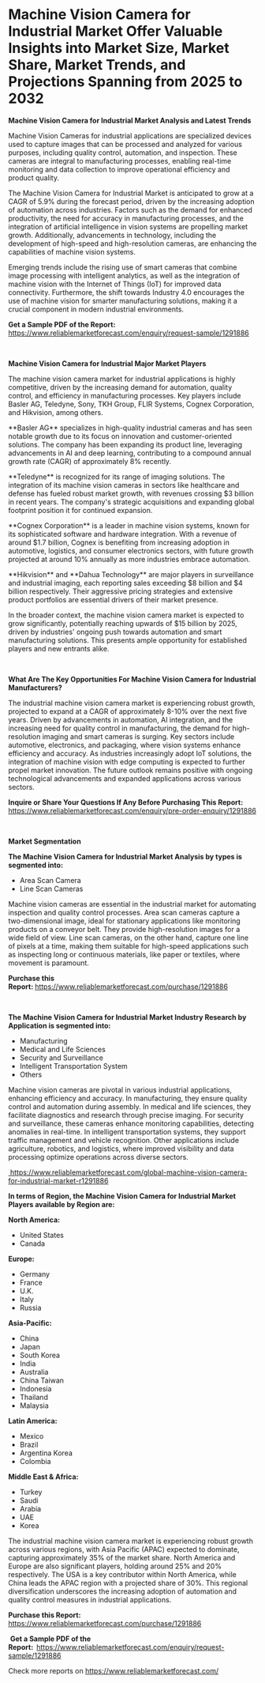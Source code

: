 <p><h1>Machine Vision Camera for Industrial Market Offer Valuable Insights into Market Size, Market Share, Market Trends, and Projections Spanning from 2025 to 2032</h1></p><p><strong>Machine Vision Camera for Industrial Market Analysis and Latest Trends</strong></p>
<p><p>Machine Vision Cameras for industrial applications are specialized devices used to capture images that can be processed and analyzed for various purposes, including quality control, automation, and inspection. These cameras are integral to manufacturing processes, enabling real-time monitoring and data collection to improve operational efficiency and product quality.</p><p>The Machine Vision Camera for Industrial Market is anticipated to grow at a CAGR of 5.9% during the forecast period, driven by the increasing adoption of automation across industries. Factors such as the demand for enhanced productivity, the need for accuracy in manufacturing processes, and the integration of artificial intelligence in vision systems are propelling market growth. Additionally, advancements in technology, including the development of high-speed and high-resolution cameras, are enhancing the capabilities of machine vision systems.</p><p>Emerging trends include the rising use of smart cameras that combine image processing with intelligent analytics, as well as the integration of machine vision with the Internet of Things (IoT) for improved data connectivity. Furthermore, the shift towards Industry 4.0 encourages the use of machine vision for smarter manufacturing solutions, making it a crucial component in modern industrial environments.</p></p>
<p><strong>Get a Sample PDF of the Report:&nbsp;</strong> <a href="https://www.reliablemarketforecast.com/enquiry/request-sample/1291886?utm_campaign=3203&utm_medium=2&utm_source=Github&utm_content=ia&utm_term=25032025&utm_id=machine-vision-camera-for-industrial">https://www.reliablemarketforecast.com/enquiry/request-sample/1291886</a></p>
<p>&nbsp;</p>
<p><strong>Machine Vision Camera for Industrial Major Market Players</strong></p>
<p><p>The machine vision camera market for industrial applications is highly competitive, driven by the increasing demand for automation, quality control, and efficiency in manufacturing processes. Key players include Basler AG, Teledyne, Sony, TKH Group, FLIR Systems, Cognex Corporation, and Hikvision, among others.</p><p>**Basler AG** specializes in high-quality industrial cameras and has seen notable growth due to its focus on innovation and customer-oriented solutions. The company has been expanding its product line, leveraging advancements in AI and deep learning, contributing to a compound annual growth rate (CAGR) of approximately 8% recently.</p><p>**Teledyne** is recognized for its range of imaging solutions. The integration of its machine vision cameras in sectors like healthcare and defense has fueled robust market growth, with revenues crossing $3 billion in recent years. The company's strategic acquisitions and expanding global footprint position it for continued expansion.</p><p>**Cognex Corporation** is a leader in machine vision systems, known for its sophisticated software and hardware integration. With a revenue of around $1.7 billion, Cognex is benefiting from increasing adoption in automotive, logistics, and consumer electronics sectors, with future growth projected at around 10% annually as more industries embrace automation.</p><p>**Hikvision** and **Dahua Technology** are major players in surveillance and industrial imaging, each reporting sales exceeding $8 billion and $4 billion respectively. Their aggressive pricing strategies and extensive product portfolios are essential drivers of their market presence.</p><p>In the broader context, the machine vision camera market is expected to grow significantly, potentially reaching upwards of $15 billion by 2025, driven by industries' ongoing push towards automation and smart manufacturing solutions. This presents ample opportunity for established players and new entrants alike.</p></p>
<p>&nbsp;</p>
<p><strong>What Are The Key Opportunities For Machine Vision Camera for Industrial Manufacturers?</strong></p>
<p><p>The industrial machine vision camera market is experiencing robust growth, projected to expand at a CAGR of approximately 8-10% over the next five years. Driven by advancements in automation, AI integration, and the increasing need for quality control in manufacturing, the demand for high-resolution imaging and smart cameras is surging. Key sectors include automotive, electronics, and packaging, where vision systems enhance efficiency and accuracy. As industries increasingly adopt IoT solutions, the integration of machine vision with edge computing is expected to further propel market innovation. The future outlook remains positive with ongoing technological advancements and expanded applications across various sectors.</p></p>
<p><strong>Inquire or Share Your Questions If Any Before Purchasing This Report:</strong> <a href="https://www.reliablemarketforecast.com/enquiry/pre-order-enquiry/1291886?utm_campaign=3203&utm_medium=2&utm_source=Github&utm_content=ia&utm_term=25032025&utm_id=machine-vision-camera-for-industrial">https://www.reliablemarketforecast.com/enquiry/pre-order-enquiry/1291886</a></p>
<p>&nbsp;</p>
<p><strong>Market Segmentation</strong></p>
<p><strong>The Machine Vision Camera for Industrial Market Analysis by types is segmented into:</strong></p>
<p><ul><li>Area Scan Camera</li><li>Line Scan Cameras</li></ul></p>
<p><p>Machine vision cameras are essential in the industrial market for automating inspection and quality control processes. Area scan cameras capture a two-dimensional image, ideal for stationary applications like monitoring products on a conveyor belt. They provide high-resolution images for a wide field of view. Line scan cameras, on the other hand, capture one line of pixels at a time, making them suitable for high-speed applications such as inspecting long or continuous materials, like paper or textiles, where movement is paramount.</p></p>
<p><strong>Purchase this Report:&nbsp;</strong><a href="https://www.reliablemarketforecast.com/purchase/1291886?utm_campaign=3203&utm_medium=2&utm_source=Github&utm_content=ia&utm_term=25032025&utm_id=machine-vision-camera-for-industrial">https://www.reliablemarketforecast.com/purchase/1291886</a></p>
<p>&nbsp;</p>
<p><strong>The Machine Vision Camera for Industrial Market Industry Research by Application is segmented into:</strong></p>
<p><ul><li>Manufacturing</li><li>Medical and Life Sciences</li><li>Security and Surveillance</li><li>Intelligent Transportation System</li><li>Others</li></ul></p>
<p><p>Machine vision cameras are pivotal in various industrial applications, enhancing efficiency and accuracy. In manufacturing, they ensure quality control and automation during assembly. In medical and life sciences, they facilitate diagnostics and research through precise imaging. For security and surveillance, these cameras enhance monitoring capabilities, detecting anomalies in real-time. In intelligent transportation systems, they support traffic management and vehicle recognition. Other applications include agriculture, robotics, and logistics, where improved visibility and data processing optimize operations across diverse sectors.</p></p>
<p><a href="https://www.reliablemarketforecast.com/global-machine-vision-camera-for-industrial-market-r1291886?utm_campaign=3203&utm_medium=2&utm_source=Github&utm_content=ia&utm_term=25032025&utm_id=machine-vision-camera-for-industrial">&nbsp;https://www.reliablemarketforecast.com/global-machine-vision-camera-for-industrial-market-r1291886</a></p>
<p><strong>In terms of Region, the Machine Vision Camera for Industrial Market Players available by Region are:</strong></p>
<p>
    <p> <strong> North America: </strong>
        <ul>
            <li>United States</li>
            <li>Canada</li>
        </ul>
        </p> 
    <p> <strong> Europe: </strong>
        <ul>
            <li>Germany</li>
            <li>France</li>
            <li>U.K.</li>
            <li>Italy</li>
            <li>Russia</li>
        </ul>
        </p> 
    <p> <strong> Asia-Pacific: </strong>
        <ul>
            <li>China</li>
            <li>Japan</li>
            <li>South Korea</li>
            <li>India</li>
            <li>Australia</li>
            <li>China Taiwan</li>
            <li>Indonesia</li>
            <li>Thailand</li>
            <li>Malaysia</li>
        </ul>
        </p> 
    <p> <strong> Latin America: </strong>
        <ul>
            <li>Mexico</li>
            <li>Brazil</li>
            <li>Argentina Korea</li>
            <li>Colombia</li>
        </ul>
        </p> 
    <p> <strong> Middle East & Africa: </strong>
        <ul>
            <li>Turkey</li>
            <li>Saudi</li>
            <li>Arabia</li>
            <li>UAE</li>
            <li>Korea</li>
        </ul>
    </p>
    </p>
<p><p>The industrial machine vision camera market is experiencing robust growth across various regions, with Asia Pacific (APAC) expected to dominate, capturing approximately 35% of the market share. North America and Europe are also significant players, holding around 25% and 20% respectively. The USA is a key contributor within North America, while China leads the APAC region with a projected share of 30%. This regional diversification underscores the increasing adoption of automation and quality control measures in industrial applications.</p></p>
<p><strong>Purchase this Report: </strong><a href="https://www.reliablemarketforecast.com/purchase/1291886?utm_campaign=3203&utm_medium=2&utm_source=Github&utm_content=ia&utm_term=25032025&utm_id=machine-vision-camera-for-industrial">https://www.reliablemarketforecast.com/purchase/1291886</a></p>
<p>&nbsp;<strong>Get a Sample PDF of the Report:&nbsp;&nbsp;</strong><a href="https://www.reliablemarketforecast.com/enquiry/request-sample/1291886?utm_campaign=3203&utm_medium=2&utm_source=Github&utm_content=ia&utm_term=25032025&utm_id=machine-vision-camera-for-industrial">https://www.reliablemarketforecast.com/enquiry/request-sample/1291886</a></p>
<p><strong></strong></p>
<p>Check more reports on <a href="https://www.reliablemarketforecast.com/?utm_campaign=3203&utm_medium=2&utm_source=Github&utm_content=ia&utm_term=25032025&utm_id=machine-vision-camera-for-industrial">https://www.reliablemarketforecast.com/</a></p>
